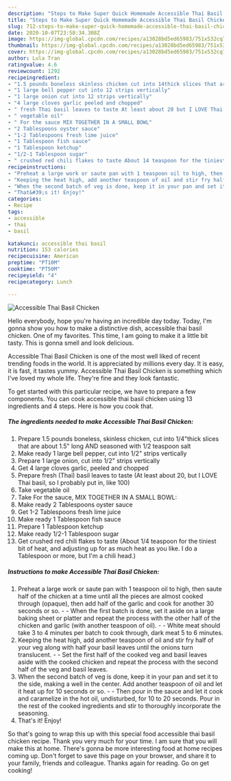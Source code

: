 ```yaml
---
description: "Steps to Make Super Quick Homemade Accessible Thai Basil Chicken"
title: "Steps to Make Super Quick Homemade Accessible Thai Basil Chicken"
slug: 712-steps-to-make-super-quick-homemade-accessible-thai-basil-chicken
date: 2020-10-07T23:58:34.308Z
image: https://img-global.cpcdn.com/recipes/a13028bd5ed65983/751x532cq70/accessible-thai-basil-chicken-recipe-main-photo.jpg
thumbnail: https://img-global.cpcdn.com/recipes/a13028bd5ed65983/751x532cq70/accessible-thai-basil-chicken-recipe-main-photo.jpg
cover: https://img-global.cpcdn.com/recipes/a13028bd5ed65983/751x532cq70/accessible-thai-basil-chicken-recipe-main-photo.jpg
author: Lula Tran
ratingvalue: 4.6
reviewcount: 1292
recipeingredient:
- "1.5 pounds boneless skinless chicken cut into 14thick slices that are about 15 long AND seasoned with 12 teaspoon salt"
- "1 large bell pepper cut into 12 strips vertically"
- "1 large onion cut into 12 strips vertically"
- "4 large cloves garlic peeled and chopped"
- " fresh Thai basil leaves to taste At least about 20 but I LOVE Thai basil so I probably put in like 100"
- " vegetable oil"
- " For the sauce MIX TOGETHER IN A SMALL BOWL"
- "2 Tablespoons oyster sauce"
- "1-2 Tablespoons fresh lime juice"
- "1 Tablespoon fish sauce"
- "1 Tablespoon ketchup"
- "1/2-1 Tablespoon sugar"
- " crushed red chili flakes to taste About 14 teaspoon for the tiniest bit of heat and adjusting up for as much heat as you like I do a Tablespoon or more but Im a chili head"
recipeinstructions:
- "Preheat a large work or saute pan with 1 teaspoon oil to high, then saute half of the chicken at a time until all the pieces are almost cooked through (opaque), then add half of the garlic and cook for another 30 seconds or so.   When the first batch is done, set it aside on a large baking sheet or platter and repeat the process with the other half of the chicken and garlic (with another teaspoon of oil).  White meat should take 3 to 4 minutes per batch to cook through, dark meat 5 to 6 minutes."
- "Keeping the heat high, add another teaspoon of oil and stir fry half of your veg along with half your basil leaves until the onions turn translucent.  Set the first half of the cooked veg and basil leaves aside with the cooked chicken and repeat the process with the second half of the veg and basil leaves."
- "When the second batch of veg is done, keep it in your pan and set it to the side, making a well in the center. Add another teaspoon of oil and let it heat up for 10 seconds or so.  Then pour in the sauce and let it cook and caramelize in the hot oil, undisturbed, for 10 to 20 seconds. Pour in the rest of the cooked ingredients and stir to thoroughly incorporate the seasoning."
- "That&#39;s it! Enjoy!"
categories:
- Recipe
tags:
- accessible
- thai
- basil

katakunci: accessible thai basil 
nutrition: 153 calories
recipecuisine: American
preptime: "PT10M"
cooktime: "PT50M"
recipeyield: "4"
recipecategory: Lunch

---
```



![Accessible Thai Basil Chicken](https://img-global.cpcdn.com/recipes/a13028bd5ed65983/751x532cq70/accessible-thai-basil-chicken-recipe-main-photo.jpg)

Hello everybody, hope you're having an incredible day today. Today, I'm gonna show you how to make a distinctive dish, accessible thai basil chicken. One of my favorites. This time, I am going to make it a little bit tasty. This is gonna smell and look delicious.

Accessible Thai Basil Chicken is one of the most well liked of recent trending foods in the world. It is appreciated by millions every day. It is easy, it is fast, it tastes yummy. Accessible Thai Basil Chicken is something which I've loved my whole life. They're fine and they look fantastic.




To get started with this particular recipe, we have to prepare a few components. You can cook accessible thai basil chicken using 13 ingredients and 4 steps. Here is how you cook that.

<!--inarticleads1-->

##### The ingredients needed to make Accessible Thai Basil Chicken:

1. Prepare 1.5 pounds boneless, skinless chicken, cut into 1/4&#34;thick slices that are about 1.5&#34; long AND seasoned with 1/2 teaspoon salt
1. Make ready 1 large bell pepper, cut into 1/2&#34; strips vertically
1. Prepare 1 large onion, cut into 1/2&#34; strips vertically
1. Get 4 large cloves garlic, peeled and chopped
1. Prepare  fresh (Thai) basil leaves to taste (At least about 20, but I LOVE Thai basil, so I probably put in, like 100)
1. Take  vegetable oil
1. Take  For the sauce, MIX TOGETHER IN A SMALL BOWL:
1. Make ready 2 Tablespoons oyster sauce
1. Get 1-2 Tablespoons fresh lime juice
1. Make ready 1 Tablespoon fish sauce
1. Prepare 1 Tablespoon ketchup
1. Make ready 1/2-1 Tablespoon sugar
1. Get  crushed red chili flakes to taste (About 1/4 teaspoon for the tiniest bit of heat, and adjusting up for as much heat as you like. I do a Tablespoon or more, but I&#39;m a chili head.)




<!--inarticleads2-->

##### Instructions to make Accessible Thai Basil Chicken:

1. Preheat a large work or saute pan with 1 teaspoon oil to high, then saute half of the chicken at a time until all the pieces are almost cooked through (opaque), then add half of the garlic and cook for another 30 seconds or so.  -  - When the first batch is done, set it aside on a large baking sheet or platter and repeat the process with the other half of the chicken and garlic (with another teaspoon of oil). -  - White meat should take 3 to 4 minutes per batch to cook through, dark meat 5 to 6 minutes.
1. Keeping the heat high, add another teaspoon of oil and stir fry half of your veg along with half your basil leaves until the onions turn translucent. -  - Set the first half of the cooked veg and basil leaves aside with the cooked chicken and repeat the process with the second half of the veg and basil leaves.
1. When the second batch of veg is done, keep it in your pan and set it to the side, making a well in the center. Add another teaspoon of oil and let it heat up for 10 seconds or so. -  - Then pour in the sauce and let it cook and caramelize in the hot oil, undisturbed, for 10 to 20 seconds. Pour in the rest of the cooked ingredients and stir to thoroughly incorporate the seasoning.
1. That&#39;s it! Enjoy!




So that's going to wrap this up with this special food accessible thai basil chicken recipe. Thank you very much for your time. I am sure that you will make this at home. There's gonna be more interesting food at home recipes coming up. Don't forget to save this page on your browser, and share it to your family, friends and colleague. Thanks again for reading. Go on get cooking!
